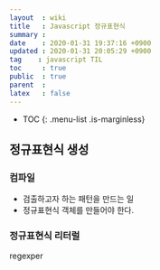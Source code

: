 ```yaml
---
layout  : wiki
title   : Javascript 정규표현식
summary : 
date    : 2020-01-31 19:37:16 +0900
updated : 2020-01-31 20:05:29 +0900
tag    : javascript TIL
toc     : true
public  : true
parent  : 
latex   : false
---
```

* TOC
{: .menu-list .is-marginless}

## 정규표현식 생성 

### 컴파일

* 검출하고자 하는 패턴을 만드는 일 
* 정규표현식 객체를 만들어야 한다.
### 정규표현식 리터럴

regexper
